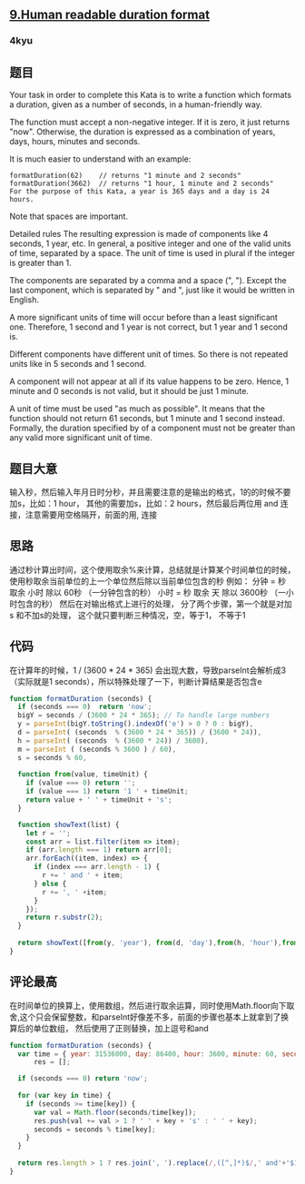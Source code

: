 ## [9.Human readable duration format](https://www.codewars.com/kata/52742f58faf5485cae000b9a/javascript)
### 4kyu

## 题目
Your task in order to complete this Kata is to write a function which formats a duration, given as a number of seconds, in a human-friendly way.

The function must accept a non-negative integer. If it is zero, it just returns "now". Otherwise, the duration is expressed as a combination of years, days, hours, minutes and seconds.

It is much easier to understand with an example:
```
formatDuration(62)    // returns "1 minute and 2 seconds"
formatDuration(3662)  // returns "1 hour, 1 minute and 2 seconds"
For the purpose of this Kata, a year is 365 days and a day is 24 hours.
```
Note that spaces are important.

Detailed rules
The resulting expression is made of components like 4 seconds, 1 year, etc. In general, a positive integer and one of the valid units of time, separated by a space. The unit of time is used in plural if the integer is greater than 1. 

The components are separated by a comma and a space (", "). Except the last component, which is separated by " and ", just like it would be written in English.

A more significant units of time will occur before than a least significant one. Therefore, 1 second and 1 year is not correct, but 1 year and 1 second is.

Different components have different unit of times. So there is not repeated units like in 5 seconds and 1 second.

A component will not appear at all if its value happens to be zero. Hence, 1 minute and 0 seconds is not valid, but it should be just 1 minute.

A unit of time must be used "as much as possible". It means that the function should not return 61 seconds, but 1 minute and 1 second instead. Formally, the duration specified by of a component must not be greater than any valid more significant unit of time.

## 题目大意
输入秒，然后输入年月日时分秒，并且需要注意的是输出的格式，1的的时候不要加s，比如：1 hour， 其他的需要加s，比如：2 hours，然后最后两位用 and 连接，注意需要用空格隔开，前面的用, 连接

## 思路
通过秒计算出时间，这个使用取余%来计算，总结就是计算某个时间单位的时候，使用秒取余当前单位的上一个单位然后除以当前单位包含的秒 例如：
分钟 =  秒 取余 小时  除以  60秒   （一分钟包含的秒）
小时 =  秒 取余 天    除以  3600秒 （一小时包含的秒）
然后在对输出格式上进行的处理， 分了两个步骤，第一个就是对加s 和不加s的处理， 这个就只要判断三种情况，空，等于1， 不等于1

## 代码
在计算年的时候，1 / (3600 * 24 * 365) 会出现大数，导致parseInt会解析成3（实际就是1 seconds），所以特殊处理了一下，判断计算结果是否包含e
```js
function formatDuration (seconds) { 
  if (seconds === 0)  return 'now';
  bigY = seconds / (3600 * 24 * 365); // To handle large numbers
  y = parseInt(bigY.toString().indexOf('e') > 0 ? 0 : bigY),
  d = parseInt( (seconds  % (3600 * 24 * 365)) / (3600 * 24)),
  h = parseInt( (seconds  % (3600 * 24)) / 3600),
  m = parseInt ( (seconds % 3600 ) / 60),
  s = seconds % 60,
  
  function from(value, timeUnit) {
    if (value === 0) return '';
    if (value === 1) return '1 ' + timeUnit;
    return value + ' ' + timeUnit + 's';
  }

  function showText(list) {
    let r = '';
    const arr = list.filter(item => item);
    if (arr.length === 1) return arr[0];
    arr.forEach((item, index) => {
      if (index === arr.length - 1) {
        r += ' and ' + item; 
      } else {
        r += ', ' +item;
      }
    });
    return r.substr(2);
  }
  
  return showText([from(y, 'year'), from(d, 'day'),from(h, 'hour'),from(m, 'minute'),from(s, 'second')])
}

```

## 评论最高
在时间单位的换算上，使用数组，然后进行取余运算，同时使用Math.floor向下取舍,这个只会保留整数，和parseInt好像差不多，前面的步骤也基本上就拿到了换算后的单位数组，
然后使用了正则替换，加上逗号和and
```js
function formatDuration (seconds) {
  var time = { year: 31536000, day: 86400, hour: 3600, minute: 60, second: 1 },
      res = [];

  if (seconds === 0) return 'now';
  
  for (var key in time) {
    if (seconds >= time[key]) {
      var val = Math.floor(seconds/time[key]);
      res.push(val += val > 1 ? ' ' + key + 's' : ' ' + key);
      seconds = seconds % time[key];
    }
  }
 
  return res.length > 1 ? res.join(', ').replace(/,([^,]*)$/,' and'+'$1') : res[0]
}
```
